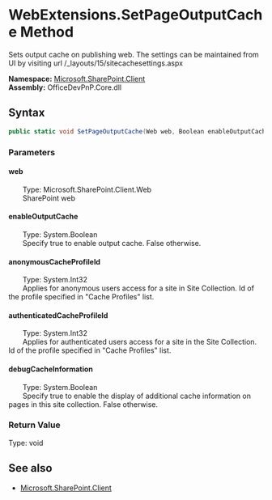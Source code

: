 # WebExtensions.SetPageOutputCache Method  
Sets output cache on publishing web. The settings can be maintained from UI by visiting url /_layouts/15/sitecachesettings.aspx  

**Namespace:** [Microsoft.SharePoint.Client](Microsoft.SharePoint.Client.md)  
**Assembly:** OfficeDevPnP.Core.dll  
## Syntax
```C#
public static void SetPageOutputCache(Web web, Boolean enableOutputCache, Int32 anonymousCacheProfileId, Int32 authenticatedCacheProfileId, Boolean debugCacheInformation)
```
### Parameters
#### web  
&emsp;&emsp;Type: Microsoft.SharePoint.Client.Web  
&emsp;&emsp;SharePoint web  

#### enableOutputCache  
&emsp;&emsp;Type: System.Boolean  
&emsp;&emsp;Specify true to enable output cache. False otherwise.  

#### anonymousCacheProfileId  
&emsp;&emsp;Type: System.Int32  
&emsp;&emsp;Applies for anonymous users access for a site in Site Collection. Id of the profile specified in "Cache Profiles" list.  

#### authenticatedCacheProfileId  
&emsp;&emsp;Type: System.Int32  
&emsp;&emsp;Applies for authenticated users access for a site in the Site Collection. Id of the profile specified in "Cache Profiles" list.  

#### debugCacheInformation  
&emsp;&emsp;Type: System.Boolean  
&emsp;&emsp;Specify true to enable the display of additional cache information on pages in this site collection. False otherwise.  

### Return Value
Type: void  

## See also
- [Microsoft.SharePoint.Client](Microsoft.SharePoint.Client.md)
